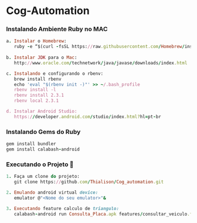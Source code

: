 # Cog-Automation

### Instalando Ambiente Ruby no MAC

```ruby
a. Instalar o Homebrew:
   ruby -e “$(curl -fsSL https://raw.githubusercontent.com/Homebrew/install/master/install)”
   
b. Instalar JDK para o Mac:
   http://www.oracle.com/technetwork/java/javase/downloads/index.html

c. Instalando e configurando o rbenv:
   brew install rbenv
   echo 'eval "$(rbenv init -)"' >> ~/.bash_profile
   rbenv install -l
   rbenv install 2.3.1
   rbenv local 2.3.1

d. Instalar Android Studio:
   https://developer.android.com/studio/index.html?hl=pt-br
```

### Instalando Gems do Ruby

```ruby
gem install bundler
gem install calabash-android
```

### Executando o Projeto :dart:

```ruby
1. Faça um clone do projeto:
   git clone https://github.com/Thialison/Cog_automation.git

2. Emulando android virtual device: 
   emulator @"<Nome do seu emulator>"&

3. Executando feature calculo de triangulo: 
   calabash-android run Consulta_Placa.apk features/consultar_veiculo.feature
```
